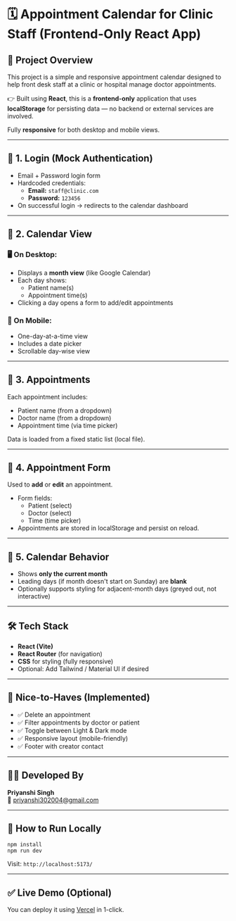 <!DOCTYPE html>

<body>

  <h1>🗓️ Appointment Calendar for Clinic Staff (Frontend-Only React App)</h1>

  <h2>🚀 Project Overview</h2>
  <p>This project is a simple and responsive appointment calendar designed to help front desk staff at a clinic or hospital manage doctor appointments.</p>
  <p>👉 Built using <strong>React</strong>, this is a <strong>frontend-only</strong> application that uses <strong>localStorage</strong> for persisting data — no backend or external services are involved.</p>
  <p>Fully <strong>responsive</strong> for both desktop and mobile views.</p>

  <hr>

  <h2>🔐 1. Login (Mock Authentication)</h2>
  <ul>
    <li>Email + Password login form</li>
    <li>Hardcoded credentials:
      <ul>
        <li><strong>Email:</strong> <code>staff@clinic.com</code></li>
        <li><strong>Password:</strong> <code>123456</code></li>
      </ul>
    </li>
    <li>On successful login → redirects to the calendar dashboard</li>
  </ul>

  <hr>

  <h2>📅 2. Calendar View</h2>

  <h3>🖥️ On Desktop:</h3>
  <ul>
    <li>Displays a <strong>month view</strong> (like Google Calendar)</li>
    <li>Each day shows:
      <ul>
        <li>Patient name(s)</li>
        <li>Appointment time(s)</li>
      </ul>
    </li>
    <li>Clicking a day opens a form to add/edit appointments</li>
  </ul>

  <h3>📱 On Mobile:</h3>
  <ul>
    <li>One-day-at-a-time view</li>
    <li>Includes a date picker</li>
    <li>Scrollable day-wise view</li>
  </ul>

  <hr>

  <h2>🧾 3. Appointments</h2>
  <p>Each appointment includes:</p>
  <ul>
    <li>Patient name (from a dropdown)</li>
    <li>Doctor name (from a dropdown)</li>
    <li>Appointment time (via time picker)</li>
  </ul>
  <p>Data is loaded from a fixed static list (local file).</p>

  <hr>

  <h2>📝 4. Appointment Form</h2>
  <p>Used to <strong>add</strong> or <strong>edit</strong> an appointment.</p>
  <ul>
    <li>Form fields:
      <ul>
        <li>Patient (select)</li>
        <li>Doctor (select)</li>
        <li>Time (time picker)</li>
      </ul>
    </li>
    <li>Appointments are stored in localStorage and persist on reload.</li>
  </ul>

  <hr>

  <h2>📆 5. Calendar Behavior</h2>
  <ul>
    <li>Shows <strong>only the current month</strong></li>
    <li>Leading days (if month doesn't start on Sunday) are <strong>blank</strong></li>
    <li>Optionally supports styling for adjacent-month days (greyed out, not interactive)</li>
  </ul>

  <hr>

  <h2>🛠️ Tech Stack</h2>
  <ul>
    <li><strong>React (Vite)</strong></li>
    <li><strong>React Router</strong> (for navigation)</li>
    <li><strong>CSS</strong> for styling (fully responsive)</li>
    <li>Optional: Add Tailwind / Material UI if desired</li>
  </ul>

  <hr>

  <h2>🌟 Nice-to-Haves (Implemented)</h2>
  <ul>
    <li>✅ Delete an appointment</li>
    <li>✅ Filter appointments by doctor or patient</li>
    <li>✅ Toggle between Light & Dark mode</li>
    <li>✅ Responsive layout (mobile-friendly)</li>
    <li>✅ Footer with creator contact</li>
  </ul>

  <hr>

  <h2>👩‍💻 Developed By</h2>
  <p><strong>Priyanshi Singh</strong><br>
  📧 <a href="mailto:priyanshi302004@gmail.com">priyanshi302004@gmail.com</a></p>

  <hr>

  <h2>🧪 How to Run Locally</h2>
  <pre><code>npm install
npm run dev</code></pre>
  <p>Visit: <code>http://localhost:5173/</code></p>

  <hr>

  <h2>✅ Live Demo (Optional)</h2>
  <p>You can deploy it using <a href="https://appointment-calendar-pied.vercel.app/" target="_blank">Vercel</a>  in 1-click.</p>

</body>
</html>
